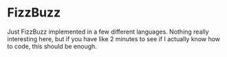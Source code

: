 # FizzBuzz
Just FizzBuzz implemented in a few different languages. Nothing really interesting here, but if you have like 2 minutes to see if I actually know how to code, this should be enough.
